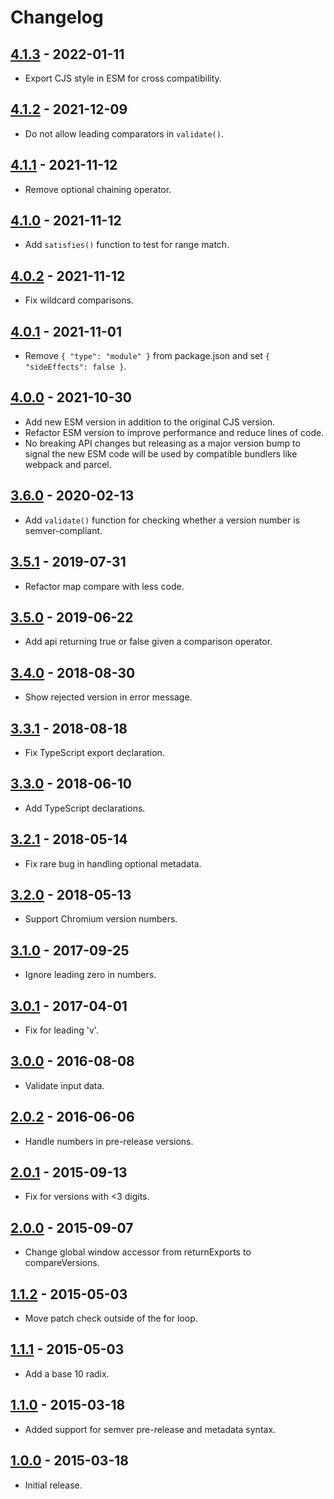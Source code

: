 # Changelog

## [4.1.3](https://github.com/omichelsen/compare-versions/releases/tag/v4.1.3) - 2022-01-11
- Export CJS style in ESM for cross compatibility.

## [4.1.2](https://github.com/omichelsen/compare-versions/releases/tag/v4.1.2) - 2021-12-09
- Do not allow leading comparators in `validate()`.

## [4.1.1](https://github.com/omichelsen/compare-versions/releases/tag/v4.1.1) - 2021-11-12
- Remove optional chaining operator.

## [4.1.0](https://github.com/omichelsen/compare-versions/releases/tag/v4.1.0) - 2021-11-12
- Add `satisfies()` function to test for range match.

## [4.0.2](https://github.com/omichelsen/compare-versions/releases/tag/v4.0.2) - 2021-11-12
- Fix wildcard comparisons.

## [4.0.1](https://github.com/omichelsen/compare-versions/releases/tag/v4.0.1) - 2021-11-01
- Remove `{ "type": "module" }` from package.json and set `{ "sideEffects": false }`.

## [4.0.0](https://github.com/omichelsen/compare-versions/releases/tag/v4.0.0) - 2021-10-30
- Add new ESM version in addition to the original CJS version.
- Refactor ESM version to improve performance and reduce lines of code.
- No breaking API changes but releasing as a major version bump to signal the new ESM code will be used by compatible bundlers like webpack and parcel.

## [3.6.0](https://github.com/omichelsen/compare-versions/releases/tag/v3.6.0) - 2020-02-13
- Add `validate()` function for checking whether a version number is semver-compliant.

## [3.5.1](https://github.com/omichelsen/compare-versions/releases/tag/v3.5.1) - 2019-07-31
- Refactor map compare with less code.

## [3.5.0](https://github.com/omichelsen/compare-versions/releases/tag/v3.5.0) - 2019-06-22
- Add api returning true or false given a comparison operator.

## [3.4.0](https://github.com/omichelsen/compare-versions/releases/tag/v3.4.0) - 2018-08-30
- Show rejected version in error message.

## [3.3.1](https://github.com/omichelsen/compare-versions/releases/tag/v3.3.1) - 2018-08-18
- Fix TypeScript export declaration.

## [3.3.0](https://github.com/omichelsen/compare-versions/releases/tag/v3.3.0) - 2018-06-10
- Add TypeScript declarations.

## [3.2.1](https://github.com/omichelsen/compare-versions/releases/tag/v3.2.1) - 2018-05-14
- Fix rare bug in handling optional metadata.

## [3.2.0](https://github.com/omichelsen/compare-versions/releases/tag/v3.2.0) - 2018-05-13
- Support Chromium version numbers.

## [3.1.0](https://github.com/omichelsen/compare-versions/releases/tag/v3.1.0) - 2017-09-25
- Ignore leading zero in numbers.

## [3.0.1](https://github.com/omichelsen/compare-versions/releases/tag/v3.0.1) - 2017-04-01
- Fix for leading 'v'.

## [3.0.0](https://github.com/omichelsen/compare-versions/releases/tag/v3.0.0) - 2016-08-08
- Validate input data.

## [2.0.2](https://github.com/omichelsen/compare-versions/releases/tag/v2.0.2) - 2016-06-06
- Handle numbers in pre-release versions.

## [2.0.1](https://github.com/omichelsen/compare-versions/releases/tag/v2.0.1) - 2015-09-13
- Fix for versions with <3 digits.

## [2.0.0](https://github.com/omichelsen/compare-versions/releases/tag/v2.0.0) - 2015-09-07
- Change global window accessor from returnExports to compareVersions.

## [1.1.2](https://github.com/omichelsen/compare-versions/releases/tag/v1.1.2) - 2015-05-03
- Move patch check outside of the for loop.

## [1.1.1](https://github.com/omichelsen/compare-versions/releases/tag/v1.1.1) - 2015-05-03
- Add a base 10 radix.

## [1.1.0](https://github.com/omichelsen/compare-versions/releases/tag/v1.1.0) - 2015-03-18
- Added support for semver pre-release and metadata syntax.

## [1.0.0](https://github.com/omichelsen/compare-versions/releases/tag/v1.0.0) - 2015-03-18
- Initial release.
